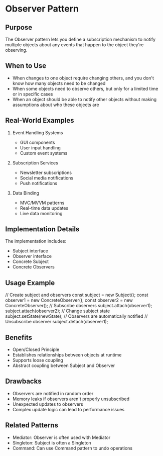 # Observer Pattern

## Purpose
The Observer pattern lets you define a subscription mechanism to notify multiple objects about any events that happen to the object they're observing.

## When to Use
- When changes to one object require changing others, and you don't know how many objects need to be changed
- When some objects need to observe others, but only for a limited time or in specific cases
- When an object should be able to notify other objects without making assumptions about who these objects are

## Real-World Examples
1. Event Handling Systems
   - GUI components
   - User input handling
   - Custom event systems

2. Subscription Services
   - Newsletter subscriptions
   - Social media notifications
   - Push notifications

3. Data Binding
   - MVC/MVVM patterns
   - Real-time data updates
   - Live data monitoring

## Implementation Details
The implementation includes:
- Subject interface
- Observer interface
- Concrete Subject
- Concrete Observers

## Usage Example 
// Create subject and observers
const subject = new Subject();
const observer1 = new ConcreteObserver();
const observer2 = new ConcreteObserver();
// Subscribe observers
subject.attach(observer1);
subject.attach(observer2);
// Change subject state
subject.setState(newState);
// Observers are automatically notified
// Unsubscribe observer
subject.detach(observer1);

## Benefits
- Open/Closed Principle
- Establishes relationships between objects at runtime
- Supports loose coupling
- Abstract coupling between Subject and Observer

## Drawbacks
- Observers are notified in random order
- Memory leaks if observers aren't properly unsubscribed
- Unexpected updates to observers
- Complex update logic can lead to performance issues

## Related Patterns
- Mediator: Observer is often used with Mediator
- Singleton: Subject is often a Singleton
- Command: Can use Command pattern to undo operations